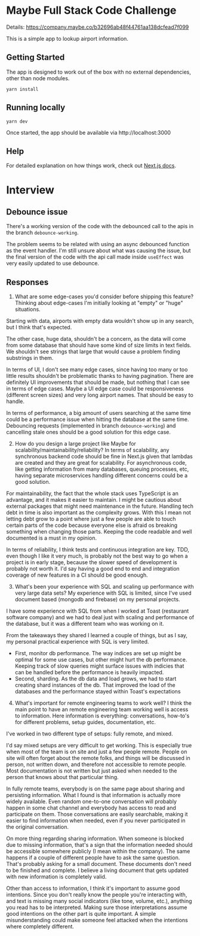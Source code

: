 # Maybe Full Stack Code Challenge

Details: https://company.maybe.co/b32696ab48f44761aa138dcfead7f099

This is a simple app to lookup airport information.

## Getting Started

The app is designed to work out of the box with no external dependencies, other than node modules.

```shell
yarn install
```


## Running locally

```shell
yarn dev
```

Once started, the app should be available via http://localhost:3000



## Help

For detailed explanation on how things work, check out [Next.js docs](https://nextjs.org).

# Interview

## Debounce issue
There's a working version of the code with the debounced call to the apis in the branch `debounce-working`.

The problem seems to be related with using an async debounced function as the event handler. I'm still unsure about what was causing the issue, but the final version of the code with the api call made inside `useEffect` was very easily updated to use debounce.

## Responses
1. What are some edge-cases you'd consider before shipping this feature?
 Thinking about edge-cases I'm initially looking at "empty" or "huge" situations.

 Starting with data, airports with empty data wouldn't show up in any search, but I think that's expected.

 The other case, huge data, shouldn't be a concern, as the data will come from some database that should have some kind of size limits in text fields. We shouldn't see strings that large that would cause a problem finding substrings in them.

 In terms of UI, I don't see many edge cases, since having too many or too little results shouldn't be problematic thanks to having pagination. There are definitely UI improvements that should be made, but nothing that I can see in terms of edge cases. Maybe a UI edge case could be responsiveness (different screen sizes) and very long airport names. That should be easy to handle.

 In terms of performance, a big amount of users searching at the same time could be a performance issue when hitting the database at the same time. Debouncing requests (implemented in branch `debounce-working`) and cancelling stale ones should be a good solution for this edge case.

2. How do you design a large project like Maybe for scalability/maintainability/reliability?
 In terms of scalability, any synchronous backend code should be fine in Next.js given that lambdas are created and they are great for scalability. For asynchronous code, like getting information from many databases, queuing processes, etc, having separate microservices handling different concerns could be a good solution.

 For maintainability, the fact that the whole stack uses TypeScript is an advantage, and it makes it easier to maintain. I might be cautious about external packages that might need maintenance in the future. Handling tech debt in time is also important as the complexity grows. With this I mean not letting debt grow to a point where just a few people are able to touch certain parts of the code because everyone else is afraid os breaking something when changing those parts. Keeping the code readable and well documented is a must in my opinion.

 In terms of reliability, I think tests and continuous integration are key. TDD, even though I like it very much, is probably not the best way to go when a project is in early stage, because the slower speed of development is probably not worth it. I'd say having a good end to end and integration coverage of new features in a CI should be good enough.

3. What's been your experience with SQL and scaling up performance with very large data sets?
 My experience with SQL is limited, since I've used document based (mongodb and firebase) on my personal projects.

 I have some experience with SQL from when I worked at Toast (restaurant software company) and we had to deal just with scaling and performance of the database, but it was a different team who was working on it.

 From the takeaways they shared I learned a couple of things, but as I say, my personal practical experience with SQL is very limited.
  - First, monitor db performance. The way indices are set up might be optimal for some use cases, but other might hurt the db performance. Keeping track of slow queries might surface issues with indicies that can be handled before the performance is heavily impacted.
  - Second, sharding. As the db data and load grows, we had to start creating shard instances of the db. That improved the load of the databases and the performance stayed within Toast's expectations

4. What's important for remote engineering teams to work well?
 I think the main point to have an remote engineering team working well is access to information. Here information is everything: conversations, how-to's for different problems, setup guides, documentation, etc.

 I've worked in two different type of setups: fully remote, and mixed.

 I'd say mixed setups are very difficult to get working. This is especially true when most of the team is on site and just a few people remote. People on site will often forget about the remote folks, and things will be discussed in person, not written down, and therefore not accessible to remote people. Most documentation is not written but just asked when needed to the person that knows about that particular thing.

 In fully remote teams, everybody is on the same page about sharing and persisting information. What I found is that information is actually more widely available. Even random one-to-one conversation will probably happen in some chat channel and everybody has access to read and participate on them. Those conversations are easily searchable, making it easier to find information when needed, even if you never participated in the original conversation.

 On more thing regarding sharing information. When someone is blocked due to missing information, that's a sign that the information needed should be accessible somewhere publicly (I mean within the company). The same happens if a couple of different people have to ask the same question. That's probably asking for a small document. These documents don't need to be finished and complete. I believe a living document that gets updated with new information is completely valid.

 Other than access to information, I think it's important to assume good intentions. Since you don't really know the people you're interacting with, and text is missing many social indicators (like tone, volume, etc.), anything you read has to be interpreted. Making sure those interpretations assume good intentions on the other part is quite important. A simple misunderstanding could make someone feel attacked when the intentions where completely different.
